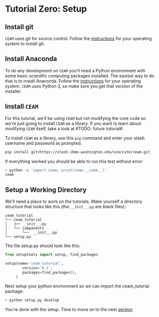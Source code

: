 Tutorial Zero: Setup
=================

Install git
-----------

`CEAM` uses git for source control. Follow the [instructions](https://git-scm.com/book/en/v2/Getting-Started-Installing-Git) for your operating system to install git.

Install Anaconda
----------------

To do any development on `CEAM` you'll need a Python environment with some basic scientific computing packages installed. The easiest way to do that is to install Anaconda. Follow the [instructions](https://docs.continuum.io/anaconda/install) for your operating system. `CEAM` uses Python 3, so make sure you get that version of the installer.

Install `CEAM`
-------------

For this tutorial, we'll be using `CEAM` but not modifying the core code so we're just going to install `CEAM` as a library. If you want to learn about modifying `CEAM` itself, take a look at #TODO: future tutorial#.

To install `CEAM` as a library, use this `pip` command and enter your stash username and password as prompted.

```sh
pip install git+https://stash.ihme.washington.edu/scm/cste/ceam.git
```

If everything worked you should be able to run this test without error:

```sh
> python -c 'import ceam; print(ceam.__name__)'
ceam
```

Setup a Working Directory
-------------------------

We'll need a place to work on the tutorials. Make yourself a directory structure that looks like this (the `__init__.py` are blank files):

```
ceam_tutorial
└── ceam_tutorial
│   ├── __init__.py
│   └── components
│       └──  __init__.py
└── setup.py
```

The file setup.py should look like this:
```python
from setuptools import setup, find_packages

setup(name='ceam_tutorial',
        version='0.1',
        packages=find_packages(),
     )
```

Next setup your python environment so we can import the ceam_tutorial package:

```sh
> python setup.py develop
```

You're done with the setup. Time to move on to the next [section](./0_Death.md)
